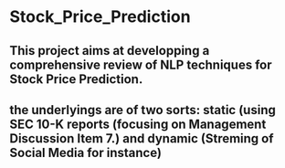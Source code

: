 # Stock_Price_Prediction

## This project aims at developping a comprehensive review of NLP techniques for Stock Price Prediction.

## the underlyings are of two sorts: static (using SEC 10-K reports (focusing on Management Discussion Item 7.) and dynamic (Streming of Social Media for instance)
